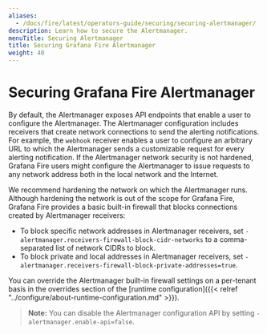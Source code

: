 ```yaml
---
aliases:
  - /docs/fire/latest/operators-guide/securing/securing-alertmanager/
description: Learn how to secure the Alertmanager.
menuTitle: Securing Alertmanager
title: Securing Grafana Fire Alertmanager
weight: 40
---
```


# Securing Grafana Fire Alertmanager

By default, the Alertmanager exposes API endpoints that enable a user to configure the Alertmanager.
The Alertmanager configuration includes receivers that create network connections to send the alerting notifications.
For example, the `webhook` receiver enables a user to configure an arbitrary URL to which the Alertmanager sends a customizable request for every alerting notification.
If the Alertmanager network security is not hardened, Grafana Fire users might configure the Alertmanager to issue requests to any network address both in the local network and the Internet.

We recommend hardening the network on which the Alertmanager runs.
Although hardening the network is out of the scope for Grafana Fire, Grafana Fire provides a basic built-in firewall that blocks connections created by Alertmanager receivers:

- To block specific network addresses in Alertmanager receivers, set `-alertmanager.receivers-firewall-block-cidr-networks` to a comma-separated list of network CIDRs to block.
- To block private and local addresses in Alertmanager receivers, set `-alertmanager.receivers-firewall-block-private-addresses=true`.

You can override the Alertmanager built-in firewall settings on a per-tenant basis in the overrides section of the [runtime configuration]({{< relref "../configure/about-runtime-configuration.md" >}}).

> **Note:** You can disable the Alertmanager configuration API by setting `-alertmanager.enable-api=false`.
